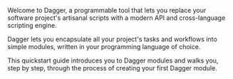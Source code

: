 Welcome to Dagger, a programmable tool that lets you replace your software project's artisanal scripts with a modern API and cross-language scripting engine.

Dagger lets you encapsulate all your project's tasks and workflows into simple modules, written in your programming language of choice.

This quickstart guide introduces you to Dagger modules and walks you, step by step, through the process of creating your first Dagger module.
